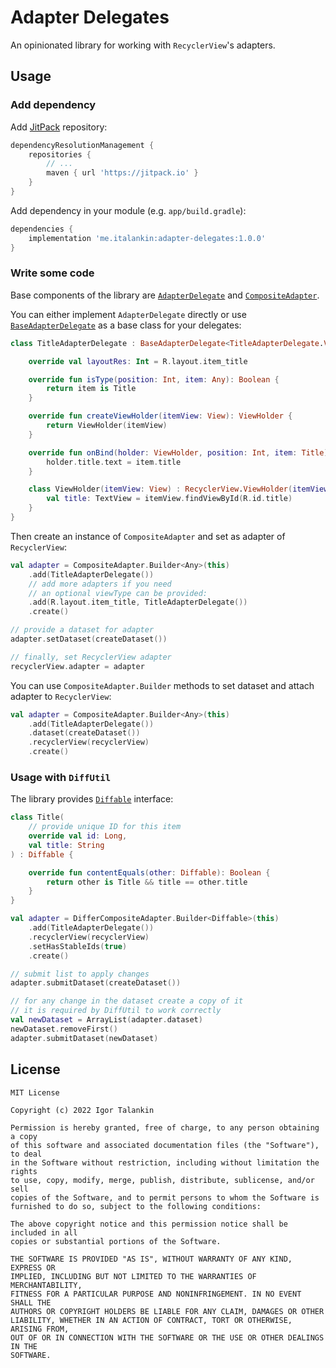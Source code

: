 # Adapter Delegates

An opinionated library for working with `RecyclerView`'s adapters.

## Usage

### Add dependency

Add [JitPack](https://jitpack.io/) repository:

```groovy
dependencyResolutionManagement {
    repositories {
        // ...
        maven { url 'https://jitpack.io' }
    }
}
```

Add dependency in your module (e.g. `app/build.gradle`):

```groovy
dependencies {
    implementation 'me.italankin:adapter-delegates:1.0.0'
}
```

### Write some code

Base components of the library are [`AdapterDelegate`](adapter-delegates/src/main/java/me/italankin/adapterdelegate/AdapterDelegate.kt) and [`CompositeAdapter`](adapter-delegates/src/main/java/me/italankin/adapterdelegate/CompositeAdapter.java).

You can either implement `AdapterDelegate` directly or use [`BaseAdapterDelegate`](adapter-delegates/src/main/java/me/italankin/adapterdelegate/BaseAdapterDelegate.kt) as a base class for your delegates:

```kotlin
class TitleAdapterDelegate : BaseAdapterDelegate<TitleAdapterDelegate.ViewHolder, Title>() {

    override val layoutRes: Int = R.layout.item_title

    override fun isType(position: Int, item: Any): Boolean {
        return item is Title
    }

    override fun createViewHolder(itemView: View): ViewHolder {
        return ViewHolder(itemView)
    }

    override fun onBind(holder: ViewHolder, position: Int, item: Title) {
        holder.title.text = item.title
    }

    class ViewHolder(itemView: View) : RecyclerView.ViewHolder(itemView) {
        val title: TextView = itemView.findViewById(R.id.title)
    }
}
```

Then create an instance of `CompositeAdapter` and set as adapter of `RecyclerView`:

```kotlin
val adapter = CompositeAdapter.Builder<Any>(this)
    .add(TitleAdapterDelegate())
    // add more adapters if you need
    // an optional viewType can be provided:
    .add(R.layout.item_title, TitleAdapterDelegate())
    .create()

// provide a dataset for adapter
adapter.setDataset(createDataset())

// finally, set RecyclerView adapter
recyclerView.adapter = adapter
```

You can use `CompositeAdapter.Builder` methods to set dataset and attach adapter to `RecyclerView`:

```kotlin
val adapter = CompositeAdapter.Builder<Any>(this)
    .add(TitleAdapterDelegate())
    .dataset(createDataset())
    .recyclerView(recyclerView)
    .create()
```

### Usage with `DiffUtil`

The library provides [`Diffable`](adapter-delegates/src/main/java/me/italankin/adapterdelegate/Diffable.kt) interface:

```kotlin
class Title(
    // provide unique ID for this item
    override val id: Long,
    val title: String
) : Diffable {

    override fun contentEquals(other: Diffable): Boolean {
        return other is Title && title == other.title
    }
}
```

```kotlin
val adapter = DifferCompositeAdapter.Builder<Diffable>(this)
    .add(TitleAdapterDelegate())
    .recyclerView(recyclerView)
    .setHasStableIds(true)
    .create()

// submit list to apply changes
adapter.submitDataset(createDataset())

// for any change in the dataset create a copy of it
// it is required by DiffUtil to work correctly
val newDataset = ArrayList(adapter.dataset)
newDataset.removeFirst()
adapter.submitDataset(newDataset)
```

## License

	MIT License

	Copyright (c) 2022 Igor Talankin

	Permission is hereby granted, free of charge, to any person obtaining a copy
	of this software and associated documentation files (the "Software"), to deal
	in the Software without restriction, including without limitation the rights
	to use, copy, modify, merge, publish, distribute, sublicense, and/or sell
	copies of the Software, and to permit persons to whom the Software is
	furnished to do so, subject to the following conditions:

	The above copyright notice and this permission notice shall be included in all
	copies or substantial portions of the Software.

	THE SOFTWARE IS PROVIDED "AS IS", WITHOUT WARRANTY OF ANY KIND, EXPRESS OR
	IMPLIED, INCLUDING BUT NOT LIMITED TO THE WARRANTIES OF MERCHANTABILITY,
	FITNESS FOR A PARTICULAR PURPOSE AND NONINFRINGEMENT. IN NO EVENT SHALL THE
	AUTHORS OR COPYRIGHT HOLDERS BE LIABLE FOR ANY CLAIM, DAMAGES OR OTHER
	LIABILITY, WHETHER IN AN ACTION OF CONTRACT, TORT OR OTHERWISE, ARISING FROM,
	OUT OF OR IN CONNECTION WITH THE SOFTWARE OR THE USE OR OTHER DEALINGS IN THE
	SOFTWARE.
